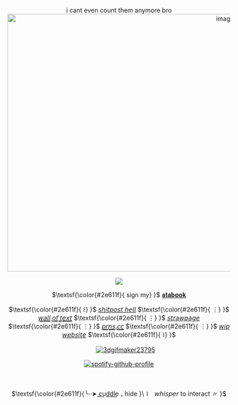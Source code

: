 <div align="center">
  
i cant even count them anymore bro
<img width="967" height="581" alt="image" src="https://github.com/user-attachments/assets/054d9d4b-96ca-40d8-a710-0348adeecfba" />

</div>

<div align="center">

![](https://komarev.com/ghpvc/?username=27-jjay&color=247a22&label=-^.^-)

</div>

<div align="center">
  
$\textsf{\color{#2e611f}{ sign my}    }$
[𝐚𝐭𝐚𝐛𝐨𝐨𝐤](https://27j.atabook.org) 


 $\textsf{\color{#2e611f}{ ꒰}    }$ [𝘴𝘩𝘪𝘵𝘱𝘰𝘴𝘵 𝘩𝘦𝘭𝘭](https://shitposthell.straw.page) $\textsf{\color{#2e611f}{ ⋮}    }$ [𝘸̲𝘢̲𝘭̲𝘭̲ ̲𝘰̲𝘧̲ ̲𝘵̲𝘦̲𝘹̲𝘵̲](https://walloftext.co/27j) $\textsf{\color{#2e611f}{ ⋮}    }$ [𝘴𝘵𝘳𝘢𝘸𝘱𝘢𝘨𝘦](https://27jay.straw.page) $\textsf{\color{#2e611f}{ ⋮}    }$ [𝘱̲𝘳̲𝘯̲𝘴̲.̲𝘤̲𝘤̲](https://pronouns.cc/@27jay) $\textsf{\color{#2e611f}{ ⋮}    }$ [𝘸𝘪𝘱 𝘸𝘦𝘣𝘴𝘪𝘵𝘦](https://27jay.nekoweb.org) $\textsf{\color{#2e611f}{ ꒱}    }$

</div>

<div align="center">

 ㅤㅤ  [![3dgifmaker23795](https://github.com/user-attachments/assets/109d05c6-2380-40e0-b0eb-ec699de2d30c)](https://rentry.co/aIone-traveler)

</div>


<div align="center">

[![spotify-github-profile](https://spotify-github-profile.kittinanx.com/api/view?uid=31oyzmmo2vi5psgk7vhxm3g5x32e&cover_image=true&theme=novatorem&show_offline=false&background_color=121212&interchange=false)](https://github.com/kittinan/spotify-github-profile)

</div>

<div align="center">

ㅤㅤ

</div>


<div align="center">

$\textsf{\color{#2e611f}{╰┈➤ c͟u͟d͟d͟l͟e͟  ₊ hide }\  ⌇ㅤ𝘸𝘩𝘪𝘴𝘱𝘦𝘳 to interact 〃 }$


</div>

